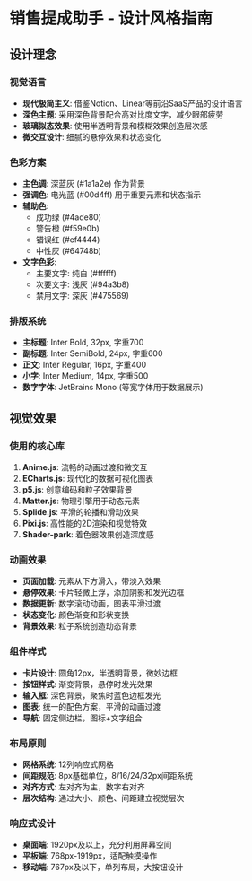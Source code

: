 # 销售提成助手 - 设计风格指南

## 设计理念

### 视觉语言
- **现代极简主义**: 借鉴Notion、Linear等前沿SaaS产品的设计语言
- **深色主题**: 采用深色背景配合高对比度文字，减少眼部疲劳
- **玻璃拟态效果**: 使用半透明背景和模糊效果创造层次感
- **微交互设计**: 细腻的悬停效果和状态变化

### 色彩方案
- **主色调**: 深蓝灰 (#1a1a2e) 作为背景
- **强调色**: 电光蓝 (#00d4ff) 用于重要元素和状态指示
- **辅助色**: 
  - 成功绿 (#4ade80)
  - 警告橙 (#f59e0b) 
  - 错误红 (#ef4444)
  - 中性灰 (#64748b)
- **文字色彩**: 
  - 主要文字: 纯白 (#ffffff)
  - 次要文字: 浅灰 (#94a3b8)
  - 禁用文字: 深灰 (#475569)

### 排版系统
- **主标题**: Inter Bold, 32px, 字重700
- **副标题**: Inter SemiBold, 24px, 字重600  
- **正文**: Inter Regular, 16px, 字重400
- **小字**: Inter Medium, 14px, 字重500
- **数字字体**: JetBrains Mono (等宽字体用于数据展示)

## 视觉效果

### 使用的核心库
1. **Anime.js**: 流畅的动画过渡和微交互
2. **ECharts.js**: 现代化的数据可视化图表
3. **p5.js**: 创意编码和粒子效果背景
4. **Matter.js**: 物理引擎用于动态元素
5. **Splide.js**: 平滑的轮播和滑动效果
6. **Pixi.js**: 高性能的2D渲染和视觉特效
7. **Shader-park**: 着色器效果创造深度感

### 动画效果
- **页面加载**: 元素从下方滑入，带淡入效果
- **悬停效果**: 卡片轻微上浮，添加阴影和发光边框
- **数据更新**: 数字滚动动画，图表平滑过渡
- **状态变化**: 颜色渐变和形状变换
- **背景效果**: 粒子系统创造动态背景

### 组件样式
- **卡片设计**: 圆角12px，半透明背景，微妙边框
- **按钮样式**: 渐变背景，悬停时发光效果
- **输入框**: 深色背景，聚焦时蓝色边框发光
- **图表**: 统一的配色方案，平滑的动画过渡
- **导航**: 固定侧边栏，图标+文字组合

### 布局原则
- **网格系统**: 12列响应式网格
- **间距规范**: 8px基础单位，8/16/24/32px间距系统
- **对齐方式**: 左对齐为主，数字右对齐
- **层次结构**: 通过大小、颜色、间距建立视觉层次

### 响应式设计
- **桌面端**: 1920px及以上，充分利用屏幕空间
- **平板端**: 768px-1919px，适配触摸操作
- **移动端**: 767px及以下，单列布局，大按钮设计